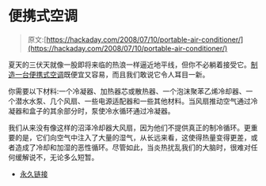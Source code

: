 # 便携式空调

> 原文:[https://hackaday.com/2008/07/10/portable-air-conditioner/](https://hackaday.com/2008/07/10/portable-air-conditioner/)

夏天的三伏天就像一股即将来临的热浪一样逼近地平线，但你不必躺着接受它。[制造一台便携式空调](http://www.instructables.com/id/Portable-AirConditioner/)既便宜又容易，而且我们敢说它令人耳目一新。

你需要以下材料:一个冷凝器、加热器芯或散热器、一个泡沫聚苯乙烯冷却器、一个潜水水泵、几个风扇、一些电源适配器和一些其他材料。当风扇推动空气通过冷凝器和盒子的其余部分时，泵使冷水循环通过冷凝器。

我们从来没有像这样的沼泽冷却器大风扇，因为他们不提供真正的制冷循环。更重要的是，它们向空气中注入了大量的湿气，从长远来看，这使得热量变得更差，或者造成了冷却和加湿的恶性循环。尽管如此，当炎热扰乱我们的大脑时，很难对任何缓解说不，无论多么短暂。

*   [永久链接](http://www.instructables.com/id/Portable-AirConditioner/)